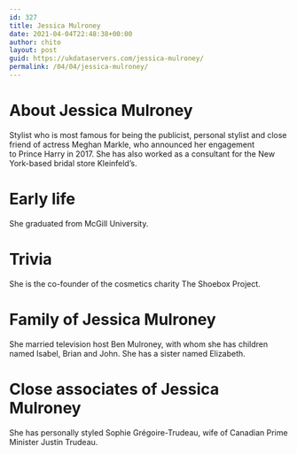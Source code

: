 ```yaml
---
id: 327
title: Jessica Mulroney
date: 2021-04-04T22:48:38+00:00
author: chito
layout: post
guid: https://ukdataservers.com/jessica-mulroney/
permalink: /04/04/jessica-mulroney/
---
```




  
  
#  About Jessica Mulroney
                  
                  
                  
Stylist who is most famous for being the publicist, personal stylist and close friend of actress Meghan Markle, who announced her engagement to Prince Harry in 2017. She has also worked as a consultant for the New York-based bridal store Kleinfeld&#8217;s.  
                  
                
                
                
# Early life
                  
                  
                  
She graduated from McGill University. 
                  
                
                
                
# Trivia
                  
                  
                  
She is the co-founder of the cosmetics charity The Shoebox Project. 
                  
                
                
                
# Family of Jessica Mulroney
                  
                  
                  
She married television host Ben Mulroney, with whom she has children named Isabel, Brian and John. She has a sister named Elizabeth. 
                  
                
                
                
# Close associates of Jessica Mulroney
                  
                  
                  
She has personally styled Sophie Grégoire-Trudeau, wife of Canadian Prime Minister Justin Trudeau. 
                  
                
              
            
          
          
          
    
    
  
